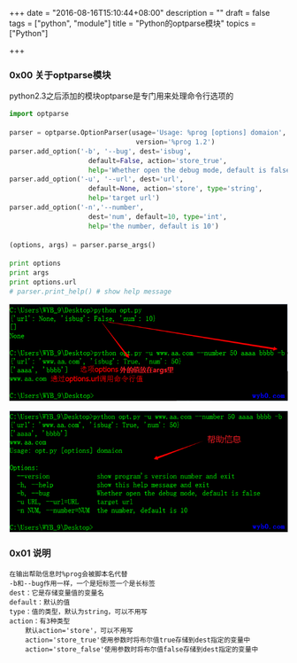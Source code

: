 +++
date = "2016-08-16T15:10:44+08:00"
description = ""
draft = false
tags = ["python", "module"]
title = "Python的optparse模块"
topics = ["Python"]

+++

### 0x00 关于optparse模块
python2.3之后添加的模块optparse是专门用来处理命令行选项的
```python
import optparse

parser = optparse.OptionParser(usage='Usage: %prog [options] domaion',
                                version='%prog 1.2')
parser.add_option('-b', '--bug', dest='isbug',
                    default=False, action='store_true',
                    help='Whether open the debug mode, default is false')
parser.add_option('-u', '--url', dest='url',
                    default=None, action='store', type='string',
                    help='target url')
parser.add_option('-n','--number',
                    dest='num', default=10, type='int',
                    help='the number, default is 10')

(options, args) = parser.parse_args()

print options
print args
print options.url
# parser.print_help() # show help message
```
![parser简单示例](/img/post/parser_example.png)

![显示帮助信息](/img/post/parser_show_help_msg.png)

### 0x01 说明
```
在输出帮助信息时%prog会被脚本名代替
-b和--bug作用一样，一个是短标签一个是长标签
dest：它是存储变量值的变量名
default：默认的值
type：值的类型，默认为string，可以不用写
action：有3种类型
    默认action='store'，可以不用写
    action='store_true'使用参数时将布尔值true存储到dest指定的变量中
    action='store_false'使用参数时将布尔值false存储到dest指定的变量中
```
